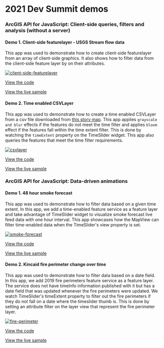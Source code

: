 # 2021 Dev Summit demos

### ArcGIS API for JavaScript: Client-side queries, filters and analysis (without a server)

<a name="client-side-featurelayer"/>

#### Demo 1. Client-side featurelayer - USGS Stream flow data

This app was used to demonstrate how to create client-side featurelayer from an array of client-side graphics. It also shows how to filter data from the client-side feature layer by on their attributes.

[![client-side-featurelayer](https://github.com/ubatsukh/arcgis-js-api-demos/blob/master/devsummit2021/images/client-side-featurelayer.gif)](https://ubatsukh.github.io/arcgis-js-api-demos/devsummit2021/streamflow-usgs/)

[View the code](https://github.com/ubatsukh/arcgis-js-api-demos/tree/master/devsummit2021/streamflow-usgs)

[View the live sample](https://ubatsukh.github.io/arcgis-js-api-demos/devsummit2021/streamflow-usgs/)

<a name="time-enabled-csv"/>

#### Demo 2. Time enabled CSVLayer

This app was used to demonstrate how to create a time enabled CSVLayer from a csv file downloaded from [this story map](http://storymaps.esri.com/stories/2016/nps-centennial/). This app applies `grayscale and blur` effects if the features do not meet the time filter and applies `bloom` effect if the features fall within the time extent filter. This is done by watching the `timeExtent` property on the TimeSlider widget. This app also queries the features that meet the time filter requirements. <br/>

[![csvlayer](https://github.com/ubatsukh/arcgis-js-api-demos/blob/master/devsummit2021/images/time-enabled-csvlayer.gif)](https://ubatsukh.github.io/arcgis-js-api-demos/devsummit2021/csvLayer-nps/)

[View the code](https://github.com/ubatsukh/arcgis-js-api-demos/tree/master/devsummit2021/csvLayer-nps)

[View the live sample](https://ubatsukh.github.io/arcgis-js-api-demos/devsummit2021/csvLayer-nps/)


### ArcGIS API for JavaScript: Data-driven animations

<a name="time-enabled-layer"/>

#### Demo 1. 48 hour smoke forecast

This app was used to demonstrate how to filter data based on a given time extent. In this app, we add a time-enabled feature service as a feature layer and take advantage of TimeSlider widget to visualize smoke forecast live feed data with one hour interval. This app showcases how the MapView can filter time-enabled data when the TimeSlider's view property is set.

[![smoke-forecast](https://github.com/ubatsukh/arcgis-js-api-demos/blob/master/devsummit2021/images/wildfire-effect.gif)](https://ubatsukh.github.io/arcgis-js-api-demos/devsummit2021/effect-wildfires/)

[View the code](https://github.com/ubatsukh/arcgis-js-api-demos/tree/master/devsummit2021/effect-wildfires)

[View the live sample](https://ubatsukh.github.io/arcgis-js-api-demos/devsummit2021/effect-wildfires/)

<a name="filter-by-date"/>

#### Demo 2. Kincaid fire perimeter change over time

This app was used to demonstrate how to filter data based on a date field. In this app, we add 2019 fire perimeters feature service as a feature layer. The service does not have timeInfo information published with it but has a date field that was updated whenever the fire perimeters were updated. We watch TimeSlider's timeExtent property to filter out the fire perimeters if they do not fall on a date where the timeslider thumb is. This is done by setting an attribute filter on the layer view that represent the fire perimeter layer. 

[![fire-perimeter](https://github.com/ubatsukh/arcgis-js-api-demos/blob/master/devsummit2021/images/fire-perimeter.gif)](https://ubatsukh.github.io/arcgis-js-api-demos/devsummit2021/fire-perimeter/)

[View the code](https://github.com/ubatsukh/arcgis-js-api-demos/tree/master/devsummit2021/fire-perimeter)

[View the live sample](https://ubatsukh.github.io/arcgis-js-api-demos/devsummit2021/fire-perimeter/)

